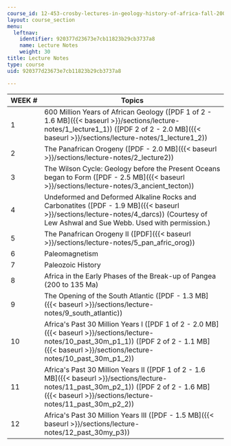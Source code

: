 ```yaml
---
course_id: 12-453-crosby-lectures-in-geology-history-of-africa-fall-2005
layout: course_section
menu:
  leftnav:
    identifier: 920377d23673e7cb11823b29cb3737a8
    name: Lecture Notes
    weight: 30
title: Lecture Notes
type: course
uid: 920377d23673e7cb11823b29cb3737a8

---
```


| WEEK # | Topics |
| --- | --- |
| 1 | 600 Million Years of African Geology ([PDF 1 of 2 - 1.6 MB]({{< baseurl >}}/sections/lecture-notes/1_lecture1_1)) ([PDF 2 of 2 - 2.0 MB]({{< baseurl >}}/sections/lecture-notes/1_lecture1_2)) |
| 2 | The Panafrican Orogeny ([PDF - 2.0 MB]({{< baseurl >}}/sections/lecture-notes/2_lecture2)) |
| 3 | The Wilson Cycle: Geology before the Present Oceans began to Form ([PDF - 2.5 MB]({{< baseurl >}}/sections/lecture-notes/3_ancient_tecton)) |
| 4 | Undeformed and Deformed Alkaline Rocks and Carbonatites ([PDF - 1.9 MB]({{< baseurl >}}/sections/lecture-notes/4_darcs)) (Courtesy of Lew Ashwal and Sue Webb. Used with permission.) |
| 5 | The Panafrican Orogeny II ([PDF]({{< baseurl >}}/sections/lecture-notes/5_pan_afric_orog)) |
| 6 | Paleomagnetism |
| 7 | Paleozoic History |
| 8 | Africa in the Early Phases of the Break-up of Pangea (200 to 135 Ma) |
| 9 | The Opening of the South Atlantic ([PDF - 1.3 MB]({{< baseurl >}}/sections/lecture-notes/9_south_atlantic)) |
| 10 | Africa's Past 30 Million Years I ([PDF 1 of 2 - 2.0 MB]({{< baseurl >}}/sections/lecture-notes/10_past_30m_p1_1)) ([PDF 2 of 2 - 1.1 MB]({{< baseurl >}}/sections/lecture-notes/10_past_30m_p1_2)) |
| 11 | Africa's Past 30 Million Years II ([PDF 1 of 2 - 1.6 MB]({{< baseurl >}}/sections/lecture-notes/11_past_30m_p2_1)) ([PDF 2 of 2 - 1.6 MB]({{< baseurl >}}/sections/lecture-notes/11_past_30m_p2_2)) |
| 12 | Africa's Past 30 Million Years III ([PDF - 1.5 MB]({{< baseurl >}}/sections/lecture-notes/12_past_30my_p3))
